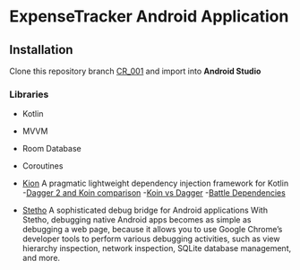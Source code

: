 # ExpenseTracker Android Application

## Installation
Clone this repository branch [CR_001](https://github.com/lakmalz/ExpenseTracker/tree/CR_001) and import into **Android Studio**

### Libraries
- Kotlin
- MVVM
- Room Database
- Coroutines

- [Kion](https://insert-koin.io/) A pragmatic lightweight dependency injection framework for Kotlin
  -[Dagger 2 and Koin comparison](https://medium.com/mobile-app-development-publication/dagger-2-and-koin-comparison-4223dae9725d)
  -[Koin vs Dagger](https://blog.usejournal.com/android-koin-with-mvvm-and-retrofit-e040e4e15f9d)
  -[Battle Dependencies](https://medium.com/@lukmagayoarizky/battle-between-dagger-and-koin-in-android-development-9988893ca6c)

- [Stetho](http://facebook.github.io/stetho/) A sophisticated debug bridge for Android applications
  With Stetho, debugging native Android apps becomes as simple as debugging a web page,
  because it allows you to use Google Chrome’s developer tools to perform various debugging activities,
  such as view hierarchy inspection, network inspection, SQLite database management, and more.




